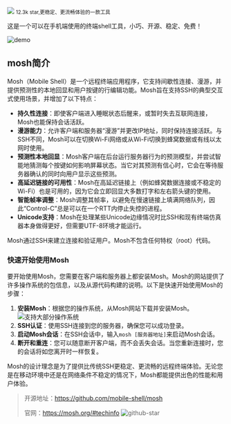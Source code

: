 <img src="/assets/image/240705-mosh-1.png">
<small>12.3k star,更稳定、更流畅体验的一款工具</small>

这是一个可以在手机端使用的终端shell工具，小巧、开源、稳定、免费！

![demo](/assets/image/240705-mosh-1.png)
## mosh简介

Mosh（Mobile Shell）是一个远程终端应用程序，它支持间歇性连接、漫游，并提供预测性的本地回显和用户按键的行编辑功能。Mosh旨在支持SSH的典型交互式使用场景，并增加了以下特点：

- **持久性连接**：即使客户端进入睡眠状态后醒来，或暂时失去互联网连接，Mosh也能保持会话活跃。
- **漫游能力**：允许客户端和服务器“漫游”并更改IP地址，同时保持连接活跃。与SSH不同，Mosh可以在切换Wi-Fi网络或从Wi-Fi切换到蜂窝数据或有线以太网时使用。
- **预测性本地回显**：Mosh客户端在后台运行服务器行为的预测模型，并尝试智能地猜测每个按键如何影响屏幕状态。当它对其预测有信心时，它会在等待服务器确认的同时向用户显示这些预测。
- **高延迟链接的可用性**：Mosh在高延迟链接上（例如蜂窝数据连接或不稳定的Wi-Fi）也是可用的，因为它会立即回显大多数打字和左右箭头键的使用。
- **智能帧率调整**：Mosh调整其帧率，以避免在慢速链接上填满网络队列，因此“Control-C”总是可以在一个RTT内停止失控的进程。
- **Unicode支持**：Mosh在处理某些Unicode边缘情况时比SSH和现有终端仿真器本身做得更好，但需要UTF-8环境才能运行。

Mosh通过SSH来建立连接和验证用户。Mosh不包含任何特权（root）代码。
### 快速开始使用Mosh

要开始使用Mosh，您需要在客户端和服务器上都安装Mosh。Mosh的网站提供了许多操作系统的包信息，以及从源代码构建的说明。以下是快速开始使用Mosh的步骤：

1. **安装Mosh**：根据您的操作系统，从Mosh网站下载并安装Mosh。
   ![支持大部分操作系统](/assets/image/240705-mosh-2.png)
2. **SSH认证**：使用SSH连接到您的服务器，确保您可以成功登录。
3. **启动Mosh会话**：在SSH会话中，输入`mosh [服务器地址]`来启动Mosh会话。
4. **断开和重连**：您可以随意断开客户端，而不会丢失会话。当您重新连接时，您的会话将如您离开时一样恢复。

Mosh的设计理念是为了提供比传统SSH更稳定、更流畅的远程终端体验。无论您是在移动环境中还是在网络条件不稳定的情况下，Mosh都能提供出色的性能和用户体验。



>开源地址：https://github.com/mobile-shell/mosh
>
>官网：https://mosh.org/#techinfo
![github-star](/assets/image/240705-mosh.png)